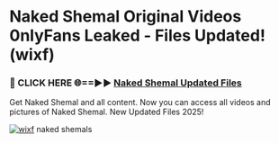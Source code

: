 # Naked Shemal Original Videos 0nlyFans Leaked - Files Updated! (wixf)

<h3>🔴 CLICK HERE 🌐==►► <a href="https://tinyurl.com/up5wt9bj" rel="nofollow">Naked Shemal Updated Files</a></h3>

Get Naked Shemal and all content. Now you can access all videos and pictures of Naked Shemal. New Updated Files 2025!

[![wixf](https://i.imgur.com/ABiUzMV.gif)](https://tinyurl.com/up5wt9bj)
naked shemals